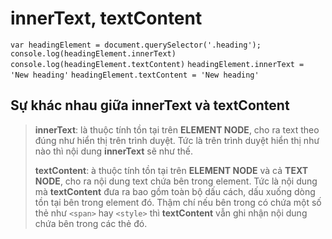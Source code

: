 # innerText, textContent

`var headingElement = document.querySelector('.heading');`
`console.log(headingElement.innerText)`
`console.log(headingElement.textContent)`
`headingElement.innerText = 'New heading'`
`headingElement.textContent = 'New heading'`

## Sự khác nhau giữa **innerText** và **textContent**
>**innerText**: là thuộc tính tồn tại trên **ELEMENT NODE**, cho ra text theo đúng như hiển thị trên trình duyệt. Tức là trên trình duyệt hiển thị như nào thì nội dung **innerText** sẽ như thế.
>
>**textContent**: à thuộc tính tồn tại trên **ELEMENT NODE** và cả **TEXT NODE**, cho ra nội dung text chứa bên trong element. Tức là nội dung mà **textContent** đưa ra bao gồm toàn bộ dấu cách, dấu xuống dòng tồn tại bên trong element đó. Thậm chí nếu bên trong có chứa một số thẻ như `<span>` hay `<style>` thì **textContent** vẫn ghi nhận nội dung chứa bên trong các thẻ đó.

